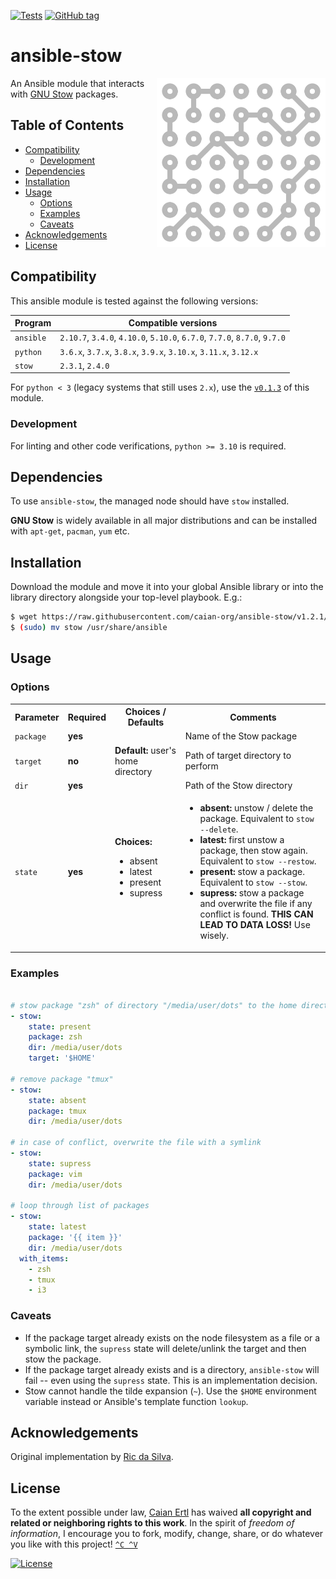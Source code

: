 [![Tests][workflows-shield]][workflows-url]
[![GitHub tag][tag-shield]][tag-url]

# ansible-stow

<img src="logo.svg" height="270px" align="right"/>

An Ansible module that interacts with [GNU Stow][stow] packages.

[stow]: https://www.gnu.org/software/stow

[workflows-shield]: https://img.shields.io/github/actions/workflow/status/caian-org/ansible-stow/tests.yml?branch=master&label=tests&logo=github&style=for-the-badge
[workflows-url]: https://github.com/caian-org/ansible-stow/actions/workflows/tests.yml

[tag-shield]: https://img.shields.io/github/tag/caian-org/ansible-stow.svg?logo=git&logoColor=FFF&style=for-the-badge
[tag-url]: https://github.com/caian-org/ansible-stow/releases


## Table of Contents

- [Compatibility](#compatibility)
  - [Development](#development)
- [Dependencies](#dependencies)
- [Installation](#installation)
- [Usage](#usage)
  - [Options](#options)
  - [Examples](#examples)
  - [Caveats](#caveats)
- [Acknowledgements](#acknowledgements)
- [License](#license)


## Compatibility

This ansible module is tested against the following versions:

 | Program   | Compatible versions                                                       |
 | --------- | ------------------------------------------------------------------------- |
 | `ansible` | `2.10.7`, `3.4.0`, `4.10.0`, `5.10.0`, `6.7.0`, `7.7.0`, `8.7.0`, `9.7.0` |
 | `python`  | `3.6.x`, `3.7.x`, `3.8.x`, `3.9.x`, `3.10.x`, `3.11.x`, `3.12.x`          |
 | `stow`    | `2.3.1`, `2.4.0`                                                          |

For `python < 3` (legacy systems that still uses `2.x`), use the [`v0.1.3`][ansible-stow-legacy] of this module.

### Development

For linting and other code verifications, `python >= 3.10` is required.


## Dependencies

To use `ansible-stow`, the managed node should have `stow` installed.

__GNU Stow__ is widely available in all major distributions and can be
installed with `apt-get`, `pacman`, `yum` etc.


## Installation

Download the module and move it into your global Ansible library or into the
library directory alongside your top-level playbook. E.g.:

```sh
$ wget https://raw.githubusercontent.com/caian-org/ansible-stow/v1.2.1/stow
$ (sudo) mv stow /usr/share/ansible
```


## Usage

### Options

<table>
  <tbody>
    <tr>
      <th align="center">Parameter</th>
      <th align="center">Required</th>
      <th align="center">Choices / Defaults</th>
      <th align="center">Comments</th>
    </tr>
    <tr>
      <td><code>package</code></td>
      <td><strong>yes</strong></td>
      <td></td>
      <td>Name of the Stow package</td>
    </tr>
    <tr>
      <td><code>target</code></td>
      <td><strong>no</strong></td>
      <td><strong>Default:</strong> user's home directory</td>
      <td>Path of target directory to perform</td>
    </tr>
    <tr>
      <td><code>dir</code></td>
      <td><strong>yes</strong></td>
      <td></td>
      <td>Path of the Stow directory</td>
    </tr>
    <tr>
      <td><code>state</code></td>
      <td><strong>yes</strong></td>
      <td>
        <strong>Choices:</strong><br>
        <ul>
          <li>absent</li>
          <li>latest</li>
          <li>present</li>
          <li>supress</li>
        </ul>
      </td>
      <td>
        <ul>
          <li><strong>absent:</strong> unstow / delete the package. Equivalent to <code>stow --delete</code>.</li>
          <li><strong>latest:</strong> first unstow a package, then stow again. Equivalent to <code>stow --restow</code>.</li>
          <li><strong>present:</strong> stow a package. Equivalent to <code>stow --stow</code>.</li>
          <li><strong>supress:</strong> stow a package and overwrite the file if any conflict is found. <strong>THIS CAN LEAD TO DATA LOSS!</strong> Use wisely.</li>
        </ul>
      </td>
    </tr>
  </tbody>
</table>


### Examples

```yaml

# stow package "zsh" of directory "/media/user/dots" to the home directory
- stow:
    state: present
    package: zsh
    dir: /media/user/dots
    target: '$HOME'

# remove package "tmux"
- stow:
    state: absent
    package: tmux
    dir: /media/user/dots

# in case of conflict, overwrite the file with a symlink
- stow:
    state: supress
    package: vim
    dir: /media/user/dots

# loop through list of packages
- stow:
    state: latest
    package: '{{ item }}'
    dir: /media/user/dots
  with_items:
    - zsh
    - tmux
    - i3
```

### Caveats

- If the package target already exists on the node filesystem as a file or a
  symbolic link, the `supress` state will delete/unlink the target and then
  stow the package.
- If the package target already exists and is a directory, `ansible-stow` will
  fail -- even using the `supress` state. This is an implementation decision.
- Stow cannot handle the tilde expansion (`~`). Use the `$HOME` environment
  variable instead or Ansible's template function `lookup`.


## Acknowledgements

Original implementation by [Ric da Silva][rsilva].

[rsilva]: https://github.com/rmhsilva


## License

To the extent possible under law, [Caian Ertl][me] has waived __all copyright
and related or neighboring rights to this work__. In the spirit of _freedom of
information_, I encourage you to fork, modify, change, share, or do whatever
you like with this project! [`^C ^V`][kopimi]

[![License][cc-shield]][cc-url]

[me]: https://github.com/upsetbit
[cc-shield]: https://forthebadge.com/images/badges/cc-0.svg
[cc-url]: http://creativecommons.org/publicdomain/zero/1.0

[kopimi]: https://kopimi.com

[ansible-stow-legacy]: https://github.com/caian-org/ansible-stow/tree/v0.1.3
